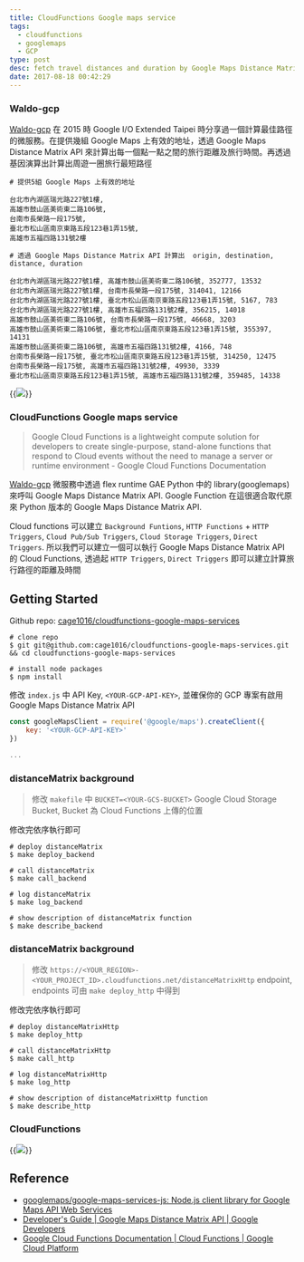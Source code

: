 ```yaml
---
title: CloudFunctions Google maps service
tags:
  - cloudfunctions
  - googlemaps
  - GCP
type: post
desc: fetch travel distances and duration by Google Maps Distance Matrix API via Google Cloud Functions
date: 2017-08-18 00:42:29
---
```


### Waldo-gcp

[Waldo-gcp](https://www.slideshare.net/cagechung/waldogcp) 在 2015 時 Google I/O Extended Taipei 時分享過一個計算最佳路徑的微服務。在提供幾組 Google Maps 上有效的地址，透過 Google Maps Distance Matrix API 來計算出每一個點一點之間的旅行距離及旅行時間。再透過基因演算出計算出周遊一圈旅行最短路徑

```shell
# 提供5組 Google Maps 上有效的地址

台北市內湖區瑞光路227號1樓,
高雄市鼓山區美術東二路106號,
台南市長榮路一段175號,
臺北市松山區南京東路五段123巷1弄15號,
高雄市五福四路131號2樓
```

<!--more-->

```shell
# 透過 Google Maps Distance Matrix API 計算出  origin, destination, distance, duration

台北市內湖區瑞光路227號1樓, 高雄市鼓山區美術東二路106號, 352777, 13532
台北市內湖區瑞光路227號1樓, 台南市長榮路一段175號, 314041, 12166
台北市內湖區瑞光路227號1樓, 臺北市松山區南京東路五段123巷1弄15號, 5167, 783
台北市內湖區瑞光路227號1樓, 高雄市五福四路131號2樓, 356215, 14018
高雄市鼓山區美術東二路106號, 台南市長榮路一段175號, 46668, 3203
高雄市鼓山區美術東二路106號, 臺北市松山區南京東路五段123巷1弄15號, 355397, 14131
高雄市鼓山區美術東二路106號, 高雄市五福四路131號2樓, 4166, 748
台南市長榮路一段175號, 臺北市松山區南京東路五段123巷1弄15號, 314250, 12475
台南市長榮路一段175號, 高雄市五福四路131號2樓, 49930, 3339
臺北市松山區南京東路五段123巷1弄15號, 高雄市五福四路131號2樓, 359485, 14338
```

{{<img src="/posts/cloudfunctions-google-maps-services/cloudfunctions-google-maps-services-1.png">}}

### CloudFunctions Google maps service

> Google Cloud Functions is a lightweight compute solution for developers to create single-purpose, stand-alone functions that respond to Cloud events without the need to manage a server or runtime environment - Google Cloud Functions Documentation

[Waldo-gcp](https://www.slideshare.net/cagechung/waldogcp) 微服務中透過 flex runtime GAE Python 中的 library(googlemaps) 來呼叫 Google Maps Distance Matrix API. Google Function 在這很適合取代原來 Python 版本的 Google Maps Distance Matrix API. 

Cloud functions 可以建立 `Background Funtions`, `HTTP Functions` + `HTTP Triggers`, `Cloud Pub/Sub Triggers`, `Cloud Storage Triggers`, `Direct Triggers`. 所以我們可以建立一個可以執行 Google Maps Distance Matrix API 的 Cloud Functions, 透過起 `HTTP Triggers`, `Direct Triggers` 即可以建立計算旅行路徑的距離及時間

## Getting Started

Github repo: [cage1016/cloudfunctions-google-maps-services](https://github.com/cage1016/cloudfunctions-google-maps-services)

```shell
# clone repo
$ git git@github.com:cage1016/cloudfunctions-google-maps-services.git && cd cloudfunctions-google-maps-services

# install node packages
$ npm install
```

修改 `index.js` 中 API Key, `<YOUR-GCP-API-KEY>`, 並確保你的 GCP 專案有啟用 Google Maps Distance Matrix API

```js
const googleMapsClient = require('@google/maps').createClient({
    key: '<YOUR-GCP-API-KEY>'
})

...
```

### distanceMatrix background

> 修改 `makefile` 中 `BUCKET=<YOUR-GCS-BUCKET>` Google Cloud Storage Bucket, Bucket 為 Cloud Functions 上傳的位置

修改完依序執行即可

```shell
# deploy distanceMatrix
$ make deploy_backend

# call distanceMatrix
$ make call_backend

# log distanceMatrix
$ make log_backend

# show description of distanceMatrix function
$ make describe_backend
```

### distanceMatrix background

> 修改 `https://<YOUR_REGION>-<YOUR_PROJECT_ID>.cloudfunctions.net/distanceMatrixHttp` endpoint, endpoints 可由  `make deploy_http` 中得到

修改完依序執行即可

```shell
# deploy distanceMatrixHttp
$ make deploy_http

# call distanceMatrixHttp
$ make call_http

# log distanceMatrixHttp
$ make log_http

# show description of distanceMatrixHttp function
$ make describe_http
```

### CloudFunctions

{{<img src="/posts/cloudfunctions-google-maps-services/cloudfunctions-google-maps-services-2.png">}}

## Reference
- [googlemaps/google-maps-services-js: Node.js client library for Google Maps API Web Services](https://github.com/googlemaps/google-maps-services-js)
- [Developer's Guide  |  Google Maps Distance Matrix API  |  Google Developers](https://developers.google.com/maps/documentation/distance-matrix/intro?hl=en)
- [Google Cloud Functions Documentation  |  Cloud Functions  |  Google Cloud Platform](https://cloud.google.com/functions/docs/)

